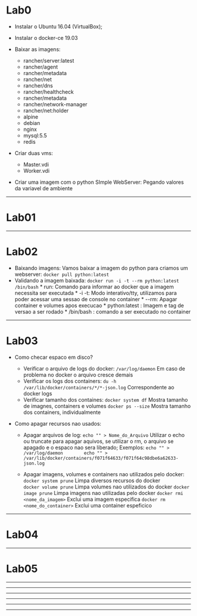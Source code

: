 # Lab0

- Instalar o Ubuntu 16.04 (VirtualBox);
- Instalar o docker-ce 19.03
- Baixar as imagens:
	* rancher/server:latest
	* rancher/agent
	* rancher/metadata
	* rancher/net
	* rancher/dns
	* rancher/healthcheck
	* rancher/metadata
	* rancher/network-manager
	* rancher/net:holder
	* alpine
	* debian
	* nginx
	* mysql:5.5
	* redis

- Criar duas vms:
	* Master.vdi
	* Worker.vdi



- Criar uma imagem com o python SImple WebServer: Pegando valores da variavel de ambiente

-------------------------------------------------------------------------------------------------------

# Lab01


-------------------------------------------------------------------------------------------------------
# Lab02

- Baixando imagens:
	Vamos baixar a imagem do python para criamos um webserver:
		```docker pull python:latest```
- Validando a imagem baixada:
	```docker run -i -t --rm python:latest /bin/bash```
		* run: Comando para informar ao docker que a imagem necessita ser executada
		* -i -t: Modo interativo/tty, utilizamos para poder acessar uma sessao de console no container
		* --rm: Apagar container e volumes apos execucao
		* python:latest : Imagem e tag de versao a ser rodado
		* /bin/bash : comando a ser executado no container



-------------------------------------------------------------------------------------------------------
# Lab03

- Como checar espaco em disco?
	- Verificar o arquivo de logs do docker: ```/var/log/daemon```  Em caso de problema no docker o arquivo cresce demais
	- Verificar os logs dos containers: ```du -h /var/lib/docker/containers/*/*-json.log```    Correspondente ao docker logs <container>
	- Verificar tamanho dos containes: 
		```docker system df```   Mostra tamanho de imagnes, containers e volumes
		```docker ps --size```   Mostra tamanho dos containers, individualmente

- Como apagar recursos nao usados:
	- Apagar arquivos de log:
		```echo "" > Nome_do_Arquivo```    Utilizar o echo ou truncate para apagar aquivos, se utilizar o rm, o arquivo se apagado e o espaco nao sera liberado;
		Exemplos:
			```
			echo "" > /var/log/daemon		
			echo "" >  /var/lib/docker/containers/f071f64633/f071f64c98dbe6a62633-json.log 
			```

	- Apagar imagens, volumes e containers nao utilizados pelo docker:
		```docker system prune```   Limpa diversos recursos do docker  
		```docker volume prune```   Limpa volumes nao utilizados do docker
		```docker image prune```    Limpa imagens nao utilizadas pelo docker
		```docker rmi <nome_da_imagem>```      Exclui uma imagem especifica
		```docker rm <nome_do_container>```    Exclui uma container espeficico


-------------------------------------------------------------------------------------------------------
# Lab04







-------------------------------------------------------------------------------------------------------
# Lab05

-------------------------------------------------------------------------------------------------------
-------------------------------------------------------------------------------------------------------
-------------------------------------------------------------------------------------------------------
-------------------------------------------------------------------------------------------------------
-------------------------------------------------------------------------------------------------------
-------------------------------------------------------------------------------------------------------



